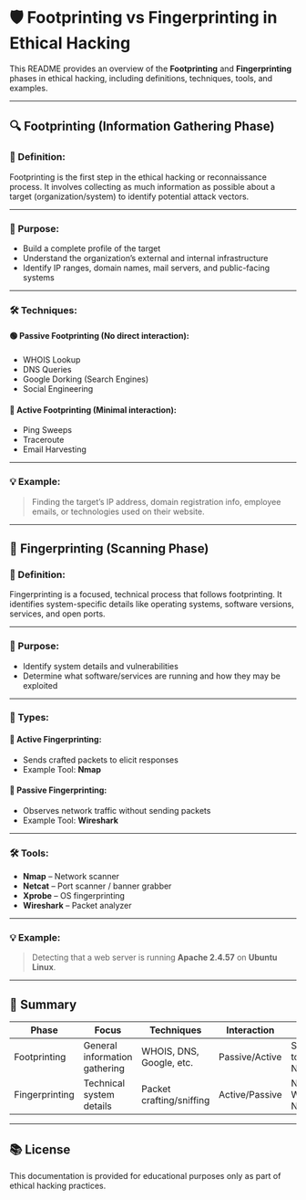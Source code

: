 # 🛡️ Footprinting vs Fingerprinting in Ethical Hacking

This README provides an overview of the **Footprinting** and **Fingerprinting** phases in ethical hacking, including definitions, techniques, tools, and examples.

---

## 🔍 Footprinting (Information Gathering Phase)

### 📖 Definition:
Footprinting is the first step in the ethical hacking or reconnaissance process. It involves collecting as much information as possible about a target (organization/system) to identify potential attack vectors.

---

### 🎯 Purpose:
- Build a complete profile of the target  
- Understand the organization’s external and internal infrastructure  
- Identify IP ranges, domain names, mail servers, and public-facing systems  

---

### 🛠️ Techniques:

#### 🟢 Passive Footprinting (No direct interaction):
- WHOIS Lookup  
- DNS Queries  
- Google Dorking (Search Engines)  
- Social Engineering  

#### 🔴 Active Footprinting (Minimal interaction):
- Ping Sweeps  
- Traceroute  
- Email Harvesting  

---

### 💡 Example:
> Finding the target’s IP address, domain registration info, employee emails, or technologies used on their website.

---

## 🧬 Fingerprinting (Scanning Phase)

### 📖 Definition:
Fingerprinting is a focused, technical process that follows footprinting. It identifies system-specific details like operating systems, software versions, services, and open ports.

---

### 🎯 Purpose:
- Identify system details and vulnerabilities  
- Determine what software/services are running and how they may be exploited  

---

### 🧪 Types:

#### 🔧 Active Fingerprinting:
- Sends crafted packets to elicit responses  
- Example Tool: **Nmap**

#### 👀 Passive Fingerprinting:
- Observes network traffic without sending packets  
- Example Tool: **Wireshark**

---

### 🛠️ Tools:
- **Nmap** – Network scanner  
- **Netcat** – Port scanner / banner grabber  
- **Xprobe** – OS fingerprinting  
- **Wireshark** – Packet analyzer  

---

### 💡 Example:
> Detecting that a web server is running **Apache 2.4.57** on **Ubuntu Linux**.

---

## 📌 Summary

| Phase         | Focus                          | Techniques               | Interaction     | Tools                     |
|---------------|-------------------------------|--------------------------|------------------|----------------------------|
| Footprinting  | General information gathering | WHOIS, DNS, Google, etc. | Passive/Active   | Search tools, NSLookup    |
| Fingerprinting| Technical system details       | Packet crafting/sniffing | Active/Passive   | Nmap, Wireshark, Netcat   |

---

## 📚 License

This documentation is provided for educational purposes only as part of ethical hacking practices.

